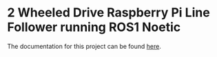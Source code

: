 # 2 Wheeled Drive Raspberry Pi Line Follower running ROS1 Noetic

The documentation for this project can be found [here](https://TheNoobInventor.github.io/2wd-rpi-ros-line-follower/).
